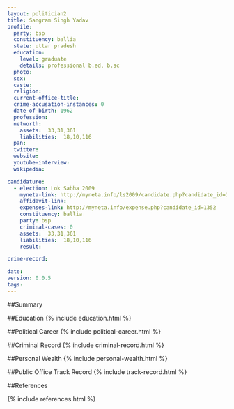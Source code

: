 ```yaml
---
layout: politician2
title: Sangram Singh Yadav
profile: 
  party: bsp
  constituency: ballia
  state: uttar pradesh
  education: 
    level: graduate
    details: professional b.ed, b.sc
  photo: 
  sex: 
  caste: 
  religion: 
  current-office-title: 
  crime-accusation-instances: 0
  date-of-birth: 1962
  profession: 
  networth: 
    assets:  33,31,361
    liabilities:  18,10,116
  pan: 
  twitter: 
  website: 
  youtube-interview: 
  wikipedia: 

candidature: 
  - election: Lok Sabha 2009
    myneta-link: http://myneta.info/ls2009/candidate.php?candidate_id=1352
    affidavit-link: 
    expenses-link: http://myneta.info/expense.php?candidate_id=1352
    constituency: ballia 
    party: bsp
    criminal-cases: 0
    assets:  33,31,361
    liabilities:  18,10,116
    result:  

crime-record: 

date: 
version: 0.0.5
tags: 
---
```

##Summary


##Education
{% include education.html %}


##Political Career
{% include political-career.html %}


##Criminal Record
{% include criminal-record.html %}


##Personal Wealth
{% include personal-wealth.html %}


##Public Office Track Record
{% include track-record.html %}


##References


{% include references.html %}